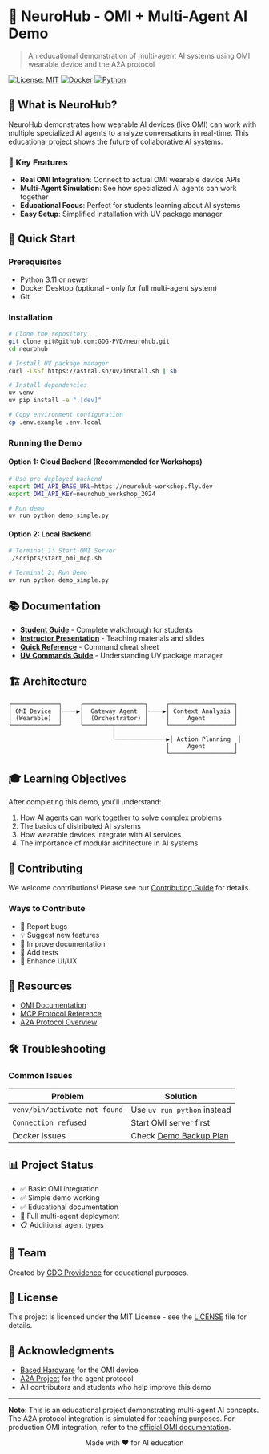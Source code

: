 # 🧠 NeuroHub - OMI + Multi-Agent AI Demo

> An educational demonstration of multi-agent AI systems using OMI wearable device and the A2A protocol

[![License: MIT](https://img.shields.io/badge/License-MIT-yellow.svg)](https://opensource.org/licenses/MIT)
[![Docker](https://img.shields.io/badge/Docker-Required-blue.svg)](https://www.docker.com/)
[![Python](https://img.shields.io/badge/Python-3.11+-green.svg)](https://www.python.org/)

## 🎯 What is NeuroHub?

NeuroHub demonstrates how wearable AI devices (like OMI) can work with multiple specialized AI agents to analyze conversations in real-time. This educational project shows the future of collaborative AI systems.

### 🌟 Key Features

- **Real OMI Integration**: Connect to actual OMI wearable device APIs
- **Multi-Agent Simulation**: See how specialized AI agents can work together
- **Educational Focus**: Perfect for students learning about AI systems
- **Easy Setup**: Simplified installation with UV package manager

## 🚀 Quick Start

### Prerequisites

- Python 3.11 or newer
- Docker Desktop (optional - only for full multi-agent system)
- Git

### Installation

```bash
# Clone the repository
git clone git@github.com:GDG-PVD/neurohub.git
cd neurohub

# Install UV package manager
curl -LsSf https://astral.sh/uv/install.sh | sh

# Install dependencies
uv venv
uv pip install -e ".[dev]"

# Copy environment configuration
cp .env.example .env.local
```

### Running the Demo

#### Option 1: Cloud Backend (Recommended for Workshops)
```bash
# Use pre-deployed backend
export OMI_API_BASE_URL=https://neurohub-workshop.fly.dev
export OMI_API_KEY=neurohub_workshop_2024

# Run demo
uv run python demo_simple.py
```

#### Option 2: Local Backend
```bash
# Terminal 1: Start OMI Server
./scripts/start_omi_mcp.sh

# Terminal 2: Run Demo
uv run python demo_simple.py
```

## 📚 Documentation

- **[Student Guide](STUDENT_GUIDE.md)** - Complete walkthrough for students
- **[Instructor Presentation](INSTRUCTOR_PRESENTATION.md)** - Teaching materials and slides
- **[Quick Reference](STUDENT_QUICK_REFERENCE.md)** - Command cheat sheet
- **[UV Commands Guide](UV_COMMANDS_GUIDE.md)** - Understanding UV package manager

## 🏗️ Architecture

```
┌─────────────┐     ┌─────────────────┐     ┌──────────────────┐
│ OMI Device  │────▶│  Gateway Agent  │────▶│ Context Analysis │
│ (Wearable)  │     │  (Orchestrator) │     │     Agent        │
└─────────────┘     └────────┬────────┘     └──────────────────┘
                             │
                             └──────────────▶│ Action Planning  │
                                            │     Agent        │
                                            └──────────────────┘
```

## 🎓 Learning Objectives

After completing this demo, you'll understand:

1. How AI agents can work together to solve complex problems
2. The basics of distributed AI systems
3. How wearable devices integrate with AI services
4. The importance of modular architecture in AI systems

## 🤝 Contributing

We welcome contributions! Please see our [Contributing Guide](CONTRIBUTING.md) for details.

### Ways to Contribute

- 🐛 Report bugs
- 💡 Suggest new features
- 📝 Improve documentation
- 🧪 Add tests
- 🎨 Enhance UI/UX

## 📖 Resources

- [OMI Documentation](https://docs.omi.me)
- [MCP Protocol Reference](OMI_MCP_OFFICIAL_REFERENCE.md)
- [A2A Protocol Overview](MCP_VS_A2A_EXPLANATION.md)

## 🛠️ Troubleshooting

### Common Issues

| Problem | Solution |
|---------|----------|
| `venv/bin/activate not found` | Use `uv run python` instead |
| `Connection refused` | Start OMI server first |
| Docker issues | Check [Demo Backup Plan](docs/classroom/DEMO_BACKUP_PLAN.md) |

## 📊 Project Status

- ✅ Basic OMI integration
- ✅ Simple demo working
- ✅ Educational documentation
- 🚧 Full multi-agent deployment
- 📋 Additional agent types

## 👥 Team

Created by [GDG Providence](https://github.com/GDG-PVD) for educational purposes.

## 📄 License

This project is licensed under the MIT License - see the [LICENSE](LICENSE) file for details.

## 🙏 Acknowledgments

- [Based Hardware](https://github.com/BasedHardware) for the OMI device
- [A2A Project](https://github.com/a2a-project) for the agent protocol
- All contributors and students who help improve this demo

---

**Note**: This is an educational project demonstrating multi-agent AI concepts. The A2A protocol integration is simulated for teaching purposes. For production OMI integration, refer to the [official OMI documentation](https://docs.omi.me).

<p align="center">Made with ❤️ for AI education</p>